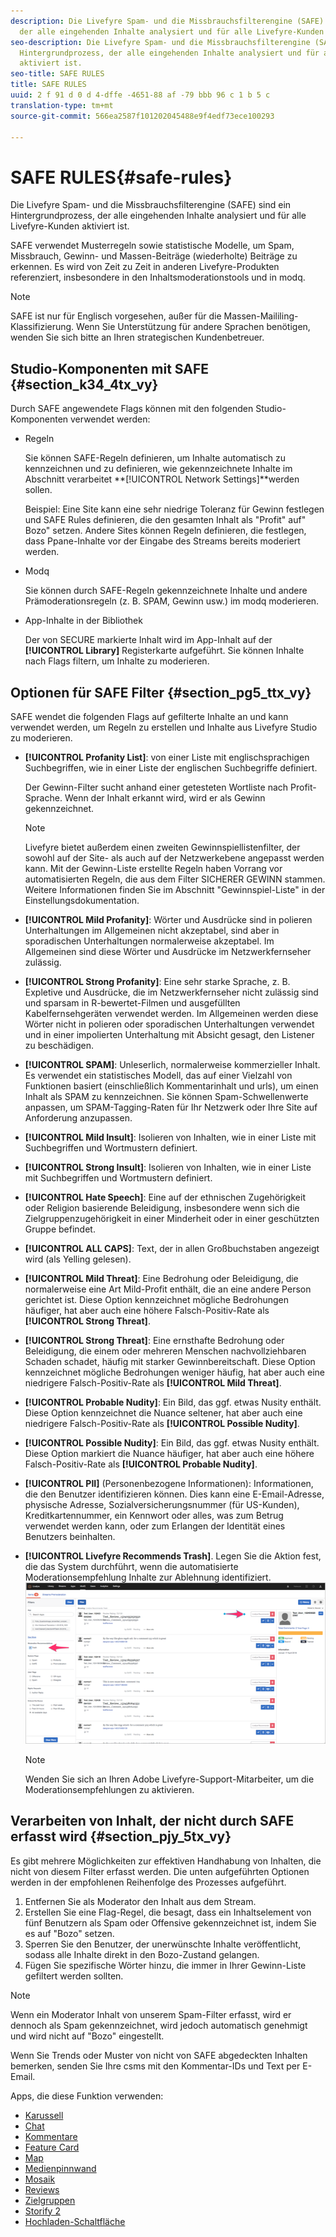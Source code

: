 ```yaml
---
description: Die Livefyre Spam- und die Missbrauchsfilterengine (SAFE) sind ein Hintergrundprozess,
  der alle eingehenden Inhalte analysiert und für alle Livefyre-Kunden aktiviert ist.
seo-description: Die Livefyre Spam- und die Missbrauchsfilterengine (SAFE) sind ein
  Hintergrundprozess, der alle eingehenden Inhalte analysiert und für alle Livefyre-Kunden
  aktiviert ist.
seo-title: SAFE RULES
title: SAFE RULES
uuid: 2 f 91 d 0 d 4-dffe -4651-88 af -79 bbb 96 c 1 b 5 c
translation-type: tm+mt
source-git-commit: 566ea2587f101202045488e9f4edf73ece100293

---
```



# SAFE RULES{#safe-rules}

Die Livefyre Spam- und die Missbrauchsfilterengine (SAFE) sind ein Hintergrundprozess, der alle eingehenden Inhalte analysiert und für alle Livefyre-Kunden aktiviert ist.



SAFE verwendet Musterregeln sowie statistische Modelle, um Spam, Missbrauch, Gewinn- und Massen-Beiträge (wiederholte) Beiträge zu erkennen. Es wird von Zeit zu Zeit in anderen Livefyre-Produkten referenziert, insbesondere in den Inhaltsmoderationstools und in modq.

>[!NOTE]
>
>SAFE ist nur für Englisch vorgesehen, außer für die Massen-Maililing-Klassifizierung. Wenn Sie Unterstützung für andere Sprachen benötigen, wenden Sie sich bitte an Ihren strategischen Kundenbetreuer.

## Studio-Komponenten mit SAFE {#section_k34_4tx_vy}

Durch SAFE angewendete Flags können mit den folgenden Studio-Komponenten verwendet werden:

* Regeln

   Sie können SAFE-Regeln definieren, um Inhalte automatisch zu kennzeichnen und zu definieren, wie gekennzeichnete Inhalte im Abschnitt verarbeitet **[!UICONTROL Network Settings]**werden sollen.

   Beispiel: Eine Site kann eine sehr niedrige Toleranz für Gewinn festlegen und SAFE Rules definieren, die den gesamten Inhalt als "Profit" auf" Bozo" setzen. Andere Sites können Regeln definieren, die festlegen, dass Ppane-Inhalte vor der Eingabe des Streams bereits moderiert werden.

* Modq

   Sie können durch SAFE-Regeln gekennzeichnete Inhalte und andere Prämoderationsregeln (z. B. SPAM, Gewinn usw.) im modq moderieren.

* App-Inhalte in der Bibliothek

   Der von SECURE markierte Inhalt wird im App-Inhalt auf der **[!UICONTROL Library]** Registerkarte aufgeführt. Sie können Inhalte nach Flags filtern, um Inhalte zu moderieren.

## Optionen für SAFE Filter {#section_pg5_ttx_vy}

SAFE wendet die folgenden Flags auf gefilterte Inhalte an und kann verwendet werden, um Regeln zu erstellen und Inhalte aus Livefyre Studio zu moderieren.

* **[!UICONTROL Profanity List]**: von einer Liste mit englischsprachigen Suchbegriffen, wie in einer Liste der englischen Suchbegriffe definiert.

   Der Gewinn-Filter sucht anhand einer getesteten Wortliste nach Profit-Sprache. Wenn der Inhalt erkannt wird, wird er als Gewinn gekennzeichnet.

   >[!NOTE]
   >
   >Livefyre bietet außerdem einen zweiten Gewinnspiellistenfilter, der sowohl auf der Site- als auch auf der Netzwerkebene angepasst werden kann. Mit der Gewinn-Liste erstellte Regeln haben Vorrang vor automatisierten Regeln, die aus dem Filter SICHERER GEWINN stammen. Weitere Informationen finden Sie im Abschnitt "Gewinnspiel-Liste" in der Einstellungsdokumentation.

* **[!UICONTROL Mild Profanity]**: Wörter und Ausdrücke sind in polieren Unterhaltungen im Allgemeinen nicht akzeptabel, sind aber in sporadischen Unterhaltungen normalerweise akzeptabel. Im Allgemeinen sind diese Wörter und Ausdrücke im Netzwerkfernseher zulässig.
* **[!UICONTROL Strong Profanity]**: Eine sehr starke Sprache, z. B. Expletive und Ausdrücke, die im Netzwerkfernseher nicht zulässig sind und sparsam in R-bewertet-Filmen und ausgefüllten Kabelfernsehgeräten verwendet werden. Im Allgemeinen werden diese Wörter nicht in polieren oder sporadischen Unterhaltungen verwendet und in einer impolierten Unterhaltung mit Absicht gesagt, den Listener zu beschädigen.
* **[!UICONTROL SPAM]**: Unleserlich, normalerweise kommerzieller Inhalt. Es verwendet ein statistisches Modell, das auf einer Vielzahl von Funktionen basiert (einschließlich Kommentarinhalt und urls), um einen Inhalt als SPAM zu kennzeichnen. Sie können Spam-Schwellenwerte anpassen, um SPAM-Tagging-Raten für Ihr Netzwerk oder Ihre Site auf Anforderung anzupassen.
* **[!UICONTROL Mild Insult]**: Isolieren von Inhalten, wie in einer Liste mit Suchbegriffen und Wortmustern definiert.
* **[!UICONTROL Strong Insult]**: Isolieren von Inhalten, wie in einer Liste mit Suchbegriffen und Wortmustern definiert.
* **[!UICONTROL Hate Speech]**: Eine auf der ethnischen Zugehörigkeit oder Religion basierende Beleidigung, insbesondere wenn sich die Zielgruppenzugehörigkeit in einer Minderheit oder in einer geschützten Gruppe befindet.
* **[!UICONTROL ALL CAPS]**: Text, der in allen Großbuchstaben angezeigt wird (als Yelling gelesen).
* **[!UICONTROL Mild Threat]**: Eine Bedrohung oder Beleidigung, die normalerweise eine Art Mild-Profit enthält, die an eine andere Person gerichtet ist. Diese Option kennzeichnet mögliche Bedrohungen häufiger, hat aber auch eine höhere Falsch-Positiv-Rate als **[!UICONTROL Strong Threat]**.

* **[!UICONTROL Strong Threat]**: Eine ernsthafte Bedrohung oder Beleidigung, die einem oder mehreren Menschen nachvollziehbaren Schaden schadet, häufig mit starker Gewinnbereitschaft. Diese Option kennzeichnet mögliche Bedrohungen weniger häufig, hat aber auch eine niedrigere Falsch-Positiv-Rate als **[!UICONTROL Mild Threat]**.

* **[!UICONTROL Probable Nudity]**: Ein Bild, das ggf. etwas Nusity enthält. Diese Option kennzeichnet die Nuance seltener, hat aber auch eine niedrigere Falsch-Positiv-Rate als **[!UICONTROL Possible Nudity]**.

* **[!UICONTROL Possible Nudity]**: Ein Bild, das ggf. etwas Nusity enthält. Diese Option markiert die Nuance häufiger, hat aber auch eine höhere Falsch-Positiv-Rate als **[!UICONTROL Probable Nudity]**.

* **[!UICONTROL PII]** (Personenbezogene Informationen): Informationen, die den Benutzer identifizieren können. Dies kann eine E-Email-Adresse, physische Adresse, Sozialversicherungsnummer (für US-Kunden), Kreditkartennummer, ein Kennwort oder alles, was zum Betrug verwendet werden kann, oder zum Erlangen der Identität eines Benutzers beinhalten.
* **[!UICONTROL Livefyre Recommends Trash]**. Legen Sie die Aktion fest, die das System durchführt, wenn die automatisierte Moderationsempfehlung Inhalte zur Ablehnung identifiziert. ![](assets/mod_reco1.png)

   >[!NOTE]
   >
   >Wenden Sie sich an Ihren Adobe Livefyre-Support-Mitarbeiter, um die Moderationsempfehlungen zu aktivieren.

## Verarbeiten von Inhalt, der nicht durch SAFE erfasst wird {#section_pjy_5tx_vy}

Es gibt mehrere Möglichkeiten zur effektiven Handhabung von Inhalten, die nicht von diesem Filter erfasst werden. Die unten aufgeführten Optionen werden in der empfohlenen Reihenfolge des Prozesses aufgeführt.

1. Entfernen Sie als Moderator den Inhalt aus dem Stream.
1. Erstellen Sie eine Flag-Regel, die besagt, dass ein Inhaltselement von fünf Benutzern als Spam oder Offensive gekennzeichnet ist, indem Sie es auf "Bozo" setzen.
1. Sperren Sie den Benutzer, der unerwünschte Inhalte veröffentlicht, sodass alle Inhalte direkt in den Bozo-Zustand gelangen.
1. Fügen Sie spezifische Wörter hinzu, die immer in Ihrer Gewinn-Liste gefiltert werden sollten.

>[!NOTE]
>
>Wenn ein Moderator Inhalt von unserem Spam-Filter erfasst, wird er dennoch als Spam gekennzeichnet, wird jedoch automatisch genehmigt und wird nicht auf "Bozo" eingestellt.

Wenn Sie Trends oder Muster von nicht von SAFE abgedeckten Inhalten bemerken, senden Sie Ihre csms mit den Kommentar-IDs und Text per E-Email.



Apps, die diese Funktion verwenden:

* [Karussell](/help/using/c-about-apps/c-carousel-app/c-carousel-app.md#c_carousel_app)
* [Chat](/help/using/c-about-apps/c-chat-app/c-chat-app.md#c_chat_app)
* [Kommentare](/help/using/c-about-apps/c-comments/c-comments.md)
* [Feature Card](/help/using/c-about-apps/c-feature-card-app/c-feature-card-app.md#c_feature_card_app)
* [Map](/help/using/c-about-apps/c-map-app/c-map-app.md#c_map_app)
* [Medienpinnwand](/help/using/c-about-apps/c-media-wall-app/c-media-wall-app.md#c_media_wall_app)
* [Mosaik](/help/using/c-about-apps/c-mosaic-app/c-mosaic-app.md#c_mosaic_app)
* [Reviews](/help/using/c-about-apps/c-reviews-app/c-reviews-app.md#c_reviews_app)
* [Zielgruppen](/help/using/c-about-apps/c-sidenotes-app/c-sidenotes-app.md#c_sidenotes_app)
* [Storify 2](/help/using/c-about-apps/c-storify2/c-storify2.md#c_storify2)
* [Hochladen-Schaltfläche](/help/using/c-about-apps/c-upload-button-app/c-upload-button-app.md#c_upload_button_app)

